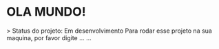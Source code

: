 <h1> OLA MUNDO! </h1>
> Status do projeto: Em desenvolvimento
Para rodar esse projeto na sua maquina, por favor digite
...
...
